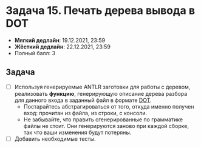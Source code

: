 # Задача 15. Печать дерева вывода в DOT

* **Мягкий дедлайн**: 19.12.2021, 23:59
* **Жёсткий дедлайн**: 22.12.2021, 23:59
* Полный балл: 3

## Задача
 - [ ] Используя генерируемые ANTLR заготовки для работы с деревом, реализовать **функцию**, генерирующую описание дерева разбора для данного входа в заданный файл в формате [DOT](https://graphviz.org/doc/info/lang.html).
   - Постарайтесь абстрагироваться от того, откуда именно получен вход: прочитан из файла, из строки, с консоли.
   - Не забывайте, что править сгенерированные по грамматике файлы не стоит. Они генерируются заново при каждой сборке, так что ваши изменения будут потеряны.
 - [ ] Добавить необходимые тесты.
